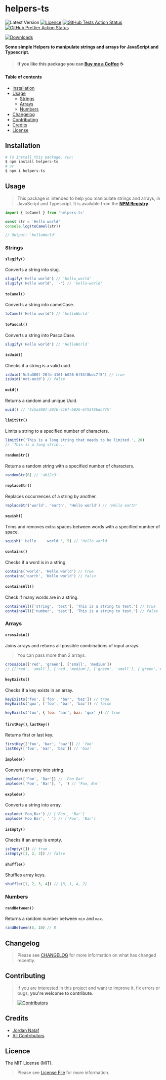 # helpers-ts

![Latest Version](https://img.shields.io/github/v/tag/jornatf/helpers-ts?label=version&style=flat-square)
[![Licence](https://img.shields.io/github/license/jornatf/helpers-ts?label=license&style=flat-square)](LICENCE.md)
[![GitHub Tests Action Status](https://img.shields.io/github/actions/workflow/status/jornatf/helpers-ts/run-tests.yml?branch=main&label=tests&style=flat-square)](https://github.com/jornatf/helpers-ts/actions?query=workflow%3Arun-tests+branch%3Amain)
[![GitHub Prettier Action Status](https://img.shields.io/github/actions/workflow/status/jornatf/helpers-ts/fix-styling-code.yml?branch=main&label=code+style&style=flat-square)](https://github.com/jornatf/helpers-ts/actions?query=workflow%3Afix-styling-code+branch%3Amain)

[![Downloads](https://img.shields.io/npm/dt/helpers-ts?label=downloads&style=flat-square)](https://www.npmjs.com/package/helpers-ts)

**Some simple Helpers to manipulate strings and arrays for JavaScript and Typescript.**

> #### If you like this package you can [Buy me a Coffee](https://www.buymeacoffee.com/jornatf) ☕️

#### Table of contents

-   [Installation](#introduction)
-   [Usage](#usage)
    -   [Strings](#strings)
    -   [Arrays](#arrays)
    -   [Numbers](#numbers)
-   [Changelog](#changelog)
-   [Contributing](#contributing)
-   [Credits](#credits)
-   [License](#license)

## Installation

```bash
# To install this package, run:
$ npm install helpers-ts
# or
$ npm i helpers-ts
```

## Usage

> This package is intended to help you manipulate strings and arrays, in JavaScript and Typescript. It is available from the **[NPM Registry](https://www.npmjs.com/package/helpers-ts)**.

```javascript
import { toCamel } from 'helpers-ts'

const str = 'Hello world'
console.log(toCamel(str))

// Output: 'helloWorld'
```

### Strings

#### `slugify()`

Converts a string into slug.

```javascript
slugify('Hello world') // 'hello_world'
slugify('Hello world', '-') // 'hello-world'
```

#### `toCamel()`

Converts a string into camelCase.

```javascript
toCamel('Hello world') // 'helloWorld'
```

#### `toPascal()`

Converts a string into PascalCase.

```javascript
slugify('Hello world') // 'HelloWorld'
```

#### `isUuid()`

Checks if a string is a valid uuid.

```javascript
isUuid('5c5a300f-20fb-416f-b026-6f53f8bdc7f5') // true
isUuid('not-uuid') // false
```

#### `uuid()`

Returns a random and unique Uuid.

```javascript
uuid() // '5c5a300f-20fb-416f-b026-6f53f8bdc7f5'
```

#### `limitStr()`

Limits a string to a specified number of characters.

```javascript
limitStr('This is a long string that needs to be limited.', 20)
// 'This is a long strin...'
```

#### `randomStr()`

Returns a random string with a specified number of characters.

```javascript
randomStr(6) // 'ab12c3'
```

#### `replaceStr()`

Replaces occurrences of a string by another.

```javascript
replaceStr('world', 'earth', 'Hello world') // 'Hello earth'
```

#### `squish()`

Trims and removes extra spaces between words with a specified number of space.

```javascript
squish(' Hello     world ', 5) // 'Hello world'
```

#### `contains()`

Checks if a word is in a string.

```javascript
contains('world', 'Hello world') // true
contains('earth', 'Hello world') // false
```

#### `containsAll()`

Check if many words are in a string.

```javascript
containsAll(['string', 'test'], 'This is a string to test.') // true
containsAll(['number', 'test'], 'This is a string to test.') // false
```

### Arrays

#### `crossJoin()`

Joins arrays and returns all possible combinations of input arrays.

> You can pass more than 2 arrays.

```javascript
crossJoin(['red', 'green'], ['small', 'medium'])
// [['red', 'small'], ['red','medium'], ['green', 'small'], ['green','medium']]
```

#### `keyExists()`

Checks if a key exists in an array.

```javascript
keyExists('foo', ['foo', 'bar', 'baz']) // true
keyExists('qux', ['foo', 'bar', 'baz']) // false

keyExists('foo', { foo: 'bar', baz: 'qux' }) // true
```

#### `firstKey()`, `lastKey()`

Returns first or last key.

```javascript
firstKey(['foo', 'bar', 'baz']) // 'foo'
lastKey(['foo', 'bar', 'baz']) // 'baz'
```

#### `implode()`

Converts an array into string.

```javascript
implode(['Foo', 'Bar']) // 'Foo Bar'
implode(['Foo', 'Bar'], ', ') // 'Foo, Bar'
```

#### `explode()`

Converts a string into array.

```javascript
explode('Foo,Bar') // ['Foo', 'Bar']
implode('Foo Bar', ' ') // ['Foo', 'Bar']
```

#### `isEmpty()`

Checks if an array is empty.

```javascript
isEmpty([]) // true
isEmpty([1, 2, 3]) // false
```

#### `shuffle()`

Shuffles array keys.

```javascript
shuffle([1, 2, 3, 4]) // [3, 1, 4, 2]
```

### Numbers

#### `randBetween()`

Returns a random number between `min` and `max`.

```javascript
randBetween(5, 10) // 8
```

## Changelog

> Please see [CHANGELOG](CHANGELOG.md) for more information on what has changed recently.

## Contributing

> If you are interested in this project and want to improve it, fix errors or bugs, **you're welcome to contribute**.
>
> [![Contributors](https://img.shields.io/github/contributors/jornatf/helpers-ts?style=flat-square)](../../contributors)

## Credits

-   [Jordan Nataf](https://github.com/jornatf)
-   [All Contributors](../../contributors)

## Licence

The MIT License (MIT).

> Please see [License File](LICENSE.md) for more information.
